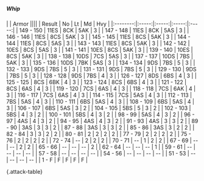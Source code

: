 ##### Whip

|      |   Armor   ||||
|   Result   |   No   |   Lt   |   Md   |   Hvy   |
|:--------:|:-----:|:-----:|:-----:|:-----:|
| 149 - 150 | 11ES | 8CK | 5AK | 3 |
| 147 - 148 | 11ES | 8CK | 5AS | 3 |
| 146 - 146 | 11ES | 8CS | 5AK | 3 |
| 145 - 145 | 11ES | 8CS | 5AK | 3 |
| 144 - 144 | 11ES | 8CS | 5AS | 3 |
| 143 - 143 | 11ES | 8CS | 5AK | 3 |
| 142 - 142 | 10ES | 8CS | 5AS | 3 |
| 141 - 141 | 10ES | 8CS | 5AK | 3 |
| 139 - 140 | 10ES | 8CS | 5AK | 3 |
| 138 - 138 | 10DS | 7CS | 5AS | 3 |
| 137 - 137 | 10DS | 7BS | 5AK | 3 |
| 135 - 136 | 10DS | 7BK | 5AS | 3 |
| 134 - 134 | 9DS | 7BS | 5 | 3 |
| 132 - 133 | 9DS | 7BS | 5 | 3 |
| 131 - 131 | 9DS | 7BS | 5 | 3 |
| 129 - 130 | 9DS | 7BS | 5 | 3 |
| 128 - 128 | 9DS | 7BS | 4 | 3 |
| 126 - 127 | 8DS | 6BS | 4 | 3 |
| 125 - 125 | 8CS | 6BK | 4 | 3 |
| 123 - 124 | 8CS | 6BS | 4 | 3 |
| 121 - 122 | 8CS | 6AS | 4 | 3 |
| 119 - 120 | 7CS | 6AS | 4 | 3 |
| 118 - 118 | 7CS | 6AK | 4 | 3 |
| 116 - 117 | 7CS | 6AS | 4 | 3 |
| 114 - 115 | 7CS | 5AS | 4 | 3 |
| 112 - 113 | 7BS | 5AS | 4 | 3 |
| 110 - 111 | 6BS | 5AS | 4 | 3 |
| 108 - 109 | 6BS | 5AS | 4 | 3 |
| 106 - 107 | 6BS | 5AS | 3 | 2 |
| 104 - 105 | 5BS | 5 | 3 | 2 |
| 102 - 103 | 5BS | 4 | 3 | 2 |
| 100 - 101 | 5BS | 4 | 3 | 2 |
| 98 - 99 | 5AS | 4 | 3 | 2 |
| 96 - 97 | 4AS | 4 | 3 | 2 |
| 94 - 95 | 4AS | 4 | 3 | 2 |
| 91 - 93 | 4AS | 3 | 3 | 2 |
| 89 - 90 | 3AS | 3 | 3 | 2 |
| 87 - 88 | 3AS | 3 | 3 | 2 |
| 85 - 86 | 3AS | 3 | 2 | 2 |
| 82 - 84 | 3 | 3 | 2 | 2 |
| 80 - 81 | 2 | 2 | 2 | 2 |
| 77 - 79 | 2 | 2 | 2 | 2 |
| 75 - 76 | 2 | 2 | 2 | 2 |
| 72 - 74 | --  | 2 | 2 | 2 |
| 70 - 71 | --  | 1 | 2 | 2 |
| 67 - 69 | --  | --  | 2 | 2 |
| 65 - 66 | --  | --  | --  | 2 |
| 62 - 64 | --  | --  | --  | 1 |
| 59 - 61 | --  | --  | --  | --  |
| 57 - 58 | --  | --  | --  | --  |
| 54 - 56 | --  | --  | --  | --  |
| 51 - 53 | --  | --  | --  | --  |
| 1 - F | F | F | F | F |

{.attack-table}
